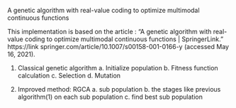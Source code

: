 A genetic algorithm with real-value coding to optimize multimodal continuous functions

This implementation is based on the article :
 “A genetic algorithm with real-value coding to optimize multimodal continuous functions | SpringerLink.” https://link springer.com/article/10.1007/s00158-001-0166-y (accessed May 16, 2021).

1. Classical genetic algorithm
    a. Initialize population
    b. Fitness function calculation
    c. Selection
    d. Mutation

2. Improved method: RGCA
    a. sub population
    b. the stages like previous algorithm(1) on each sub population
    c. find best sub population

    